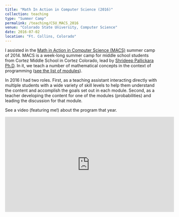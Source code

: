 ```yaml
---
title: "Math In Action in Computer Science (2016)"
collection: teaching
type: "Summer Camp"
permalink: /teaching/CSU_MACS_2016
venue: "Colorado State University, Computer Science"
date: 2016-07-02
location: "Ft. Collins, Colorado"
---
```


I assisted in the [Math in Action in Computer Science (MACS)](http://macs.cs.colostate.edu/) summer camp of 2014.
MACS is a week-long summer camp for middle school students from Cortez Middle School in Cortez Colorado, lead by [Shrideep Pallickara Ph.D](https://www.cs.colostate.edu/~shrideep/).
In it, we teach a number of mathematical concepts in the context of programming ([see the list of modules](http://macs.cs.colostate.edu/programs.html)).

In 2016 I had two roles.
First, as a teaching assistant interacting directly with multiple students with a wide variety of skill levels to help them understand the content and accomplish the goals set out in each module.
Second, as a teacher developing the content for one of the modules (probabilities) and leading the discussion for that module.

See a video (featuring me!) about the program that year.
<iframe width="560" height="315" src="https://www.youtube.com/embed/QF_vAaUN-9Q" frameborder="0" allow="accelerometer; autoplay; encrypted-media; gyroscope; picture-in-picture" allowfullscreen></iframe>
